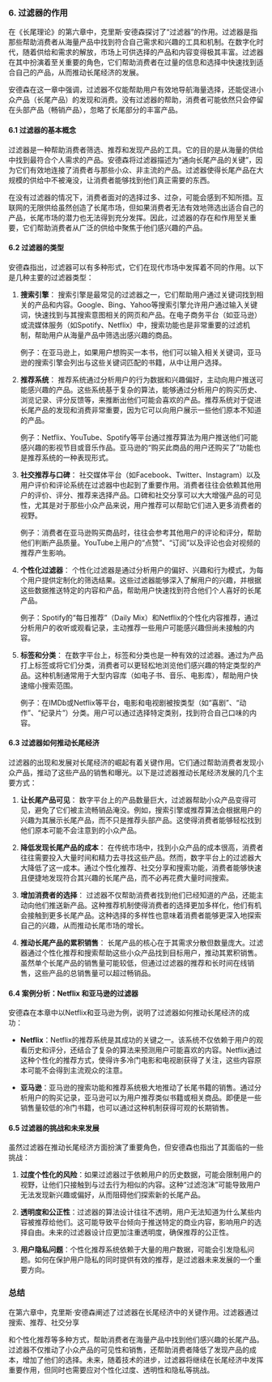 ### 6. 过滤器的作用

在《长尾理论》的第六章中，克里斯·安德森探讨了“过滤器”的作用。过滤器是指那些帮助消费者从海量产品中找到符合自己需求和兴趣的工具和机制。在数字化时代，随着供给和需求的解放，市场上可供选择的产品和内容变得极其丰富。过滤器在其中扮演着至关重要的角色，它们帮助消费者在过量的信息和选择中快速找到适合自己的产品，从而推动长尾经济的发展。

安德森在这一章中强调，过滤器不仅能帮助用户有效地导航海量选择，还能促进小众产品（长尾产品）的发现和消费。没有过滤器的帮助，消费者可能依然只会停留在头部产品（畅销产品），忽略了长尾部分的丰富产品。

#### 6.1 过滤器的基本概念

过滤器是一种帮助消费者筛选、推荐和发现产品的工具。它的目的是从海量的供给中找到最符合个人需求的产品。安德森将过滤器描述为“通向长尾产品的关键”，因为它们有效地连接了消费者与那些小众、非主流的产品。过滤器使得长尾产品在大规模的供给中不被淹没，让消费者能够找到他们真正需要的东西。

在没有过滤器的情况下，消费者面对的选择过多、过杂，可能会感到不知所措。互联网的无限供给虽然创造了长尾市场，但如果消费者无法有效地筛选出适合自己的产品，长尾市场的潜力也无法得到充分发挥。因此，过滤器的存在和作用至关重要，它们帮助消费者从广泛的供给中聚焦于他们感兴趣的产品。

#### 6.2 过滤器的类型

安德森指出，过滤器可以有多种形式，它们在现代市场中发挥着不同的作用。以下是几种主要的过滤器类型：

1. **搜索引擎**：
   搜索引擎是最常见的过滤器之一，它们帮助用户通过关键词找到相关的产品和内容。Google、Bing、Yahoo等搜索引擎允许用户通过输入关键词，快速找到与其搜索意图相关的网页和产品。在电子商务平台（如亚马逊）或流媒体服务（如Spotify、Netflix）中，搜索功能也是非常重要的过滤机制，帮助用户从海量产品中筛选出感兴趣的商品。

   例子：在亚马逊上，如果用户想购买一本书，他们可以输入相关关键词，亚马逊的搜索引擎会列出与这些关键词匹配的书籍，从中让用户选择。

2. **推荐系统**：
   推荐系统通过分析用户的行为数据和兴趣偏好，主动向用户推送可能感兴趣的产品。这些系统基于复杂的算法，能够通过分析用户的购买历史、浏览记录、评分反馈等，来推断出他们可能会喜欢的产品。推荐系统对于促进长尾产品的发现和消费非常重要，因为它可以向用户展示一些他们原本不知道的产品。

   例子：Netflix、YouTube、Spotify等平台通过推荐算法为用户推送他们可能感兴趣的影视节目或音乐作品。亚马逊的“购买此商品的用户还购买了”功能也是推荐系统的一种表现形式。

3. **社交推荐与口碑**：
   社交媒体平台（如Facebook、Twitter、Instagram）以及用户评价和评论系统在过滤器中也起到了重要作用。消费者往往会依赖其他用户的评价、评分、推荐来选择产品。口碑和社交分享可以大大增强产品的可见性，尤其是对于那些小众产品来说，用户推荐可以帮助它们进入更多消费者的视野。

   例子：消费者在亚马逊购买商品时，往往会参考其他用户的评论和评分，帮助他们判断产品质量。YouTube上用户的“点赞”、“订阅”以及评论也会对视频的推荐产生影响。

4. **个性化过滤器**：
   个性化过滤器是通过分析用户的偏好、兴趣和行为模式，为每个用户提供定制化的筛选结果。这些过滤器能够深入了解用户的兴趣，并根据这些数据推送特定的内容和产品，帮助用户快速找到符合他们个人喜好的长尾产品。

   例子：Spotify的“每日推荐”（Daily Mix）和Netflix的个性化内容推荐，通过分析用户的收听或观看记录，主动推荐一些用户可能感兴趣但尚未接触的内容。

5. **标签和分类**：
   在数字平台上，标签和分类也是一种有效的过滤器。通过为产品打上标签或将它们分类，消费者可以更轻松地浏览他们感兴趣的特定类型的产品。这种机制通常用于大型内容库（如电子书、音乐、电影库），帮助用户快速缩小搜索范围。

   例子：在IMDb或Netflix等平台，电影和电视剧被按类型（如“喜剧”、“动作”、“纪录片”）分类。用户可以通过选择特定类别，找到符合自己口味的内容。

#### 6.3 过滤器如何推动长尾经济

过滤器的出现和发展对长尾经济的崛起有着关键作用。它们通过帮助消费者发现小众产品，推动了这些产品的销售和曝光。以下是过滤器推动长尾经济发展的几个主要方式：

1. **让长尾产品可见**：
   数字平台上的产品数量巨大，过滤器帮助小众产品变得可见，避免了它们被主流畅销品淹没。例如，搜索引擎或推荐算法会根据用户的兴趣为其展示长尾产品，而不只是推荐头部产品。这使得消费者能够轻松找到他们原本可能不会注意到的小众产品。

2. **降低发现长尾产品的成本**：
   在传统市场中，找到小众产品的成本很高，消费者往往需要投入大量时间和精力去寻找这些产品。然而，数字平台上的过滤器大大降低了这一成本。通过个性化推荐、社交分享和搜索功能，消费者能够快速且便捷地发现符合其兴趣的长尾产品，而不必再花费大量时间搜索。

3. **增加消费者的选择**：
   过滤器不仅帮助消费者找到他们已经知道的产品，还能主动向他们推送新产品。这种推荐机制使得消费者的选择更加多样化，他们有机会接触到更多长尾产品。这种选择的多样性也意味着消费者能够更深入地探索自己的兴趣，从而推动长尾市场的增长。

4. **推动长尾产品的累积销售**：
   长尾产品的核心在于其需求分散但数量庞大。过滤器通过个性化推荐和搜索帮助这些小众产品找到目标用户，推动其累积销售。虽然单个长尾产品的销售量可能较低，但通过过滤器的推荐和长时间在线销售，这些产品的总销售量可以超过畅销品。

#### 6.4 案例分析：Netflix 和亚马逊的过滤器

安德森在本章中以Netflix和亚马逊为例，说明了过滤器如何推动长尾经济的成功：

- **Netflix**：Netflix的推荐系统是其成功的关键之一。该系统不仅依赖于用户的观看历史和评分，还结合了复杂的算法来预测用户可能喜欢的内容。Netflix通过这种个性化的推荐方式，使得许多冷门电影和电视剧获得了关注，这些内容原本可能不会得到主流观众的注意。

- **亚马逊**：亚马逊的搜索功能和推荐系统极大地推动了长尾书籍的销售。通过分析用户的购买记录，亚马逊可以为用户推荐类似书籍或相关商品。即便是一些销售量较低的冷门书籍，也可以通过这种机制获得可观的长期销售。

#### 6.5 过滤器的挑战和未来发展

虽然过滤器在推动长尾经济方面扮演了重要角色，但安德森也指出了其面临的一些挑战：

1. **过度个性化的风险**：如果过滤器过于依赖用户的历史数据，可能会限制用户的视野，让他们只接触到与过去行为相似的内容。这种“过滤泡沫”可能导致用户无法发现新兴趣或偏好，从而阻碍他们探索新的长尾产品。

2. **透明度和公正性**：过滤器的算法设计往往不透明，用户无法知道为什么某些内容被推荐给他们。这可能导致平台倾向于推送特定的商业内容，影响用户的选择自由。未来的过滤器设计应更加注重透明度，确保推荐的公正性。

3. **用户隐私问题**：个性化推荐系统依赖于大量的用户数据，可能会引发隐私问题。如何在保护用户隐私的同时提供有效的推荐，是过滤器未来发展的一个重要方向。

### 总结

在第六章中，克里斯·安德森阐述了过滤器在长尾经济中的关键作用。过滤器通过搜索、推荐、社交分享

和个性化推荐等多种方式，帮助消费者在海量产品中找到他们感兴趣的长尾产品。过滤器不仅推动了小众产品的可见性和销售，还帮助消费者降低了发现产品的成本，增加了他们的选择。未来，随着技术的进步，过滤器将继续在长尾经济中发挥重要作用，但同时也需要应对个性化过度、透明性和隐私等挑战。